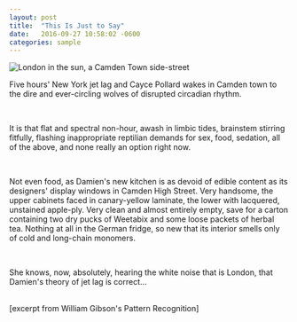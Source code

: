 ```yaml
---
layout: post
title:  "This Is Just to Say"
date:   2016-09-27 10:58:02 -0600
categories: sample
---
```


<img class="post-photo" alt="London in the sun, a Camden Town side-street" src="/nbdotorg_blog/assets/london.jpg">
<p>Five hours' New York jet lag and Cayce Pollard wakes in Camden town
to the dire and ever-circling wolves of disrupted circadian rhythm.</p>
<br />
<p>It is that flat and spectral non-hour, awash in limbic tides, brainstem 
stirring fitfully, flashing inappropriate reptilian demands for sex, food,
sedation, all of the above, and none really an option right now.</p>
<br />
<p>Not even food, as Damien's new kitchen is as devoid of edible content as
its designers' display windows in Camden High Street. Very handsome, the upper
cabinets faced in canary-yellow laminate, the lower with lacquered, unstained
apple-ply. Very clean and almost entirely empty, save for a carton containing
two dry pucks of Weetabix and some loose packets of herbal tea. Nothing at all
in the German fridge, so new that its interior smells only of cold and long-chain
monomers.</p>
<br />
<p>She knows, now, absolutely, hearing the white noise that is London, that
Damien's theory of jet lag is correct...</p>
<br />
[excerpt from William Gibson's Pattern Recognition]